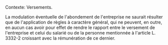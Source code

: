 Contexte: Versements.

La modulation éventuelle de l'abondement de l'entreprise ne saurait résulter que de l'application de règles à caractère général, qui ne peuvent, en outre, en aucun cas avoir pour effet de rendre le rapport entre le versement de l'entreprise et celui du salarié ou de la personne mentionnée à l'article L. 3332-2 croissant avec la rémunération de ce dernier.